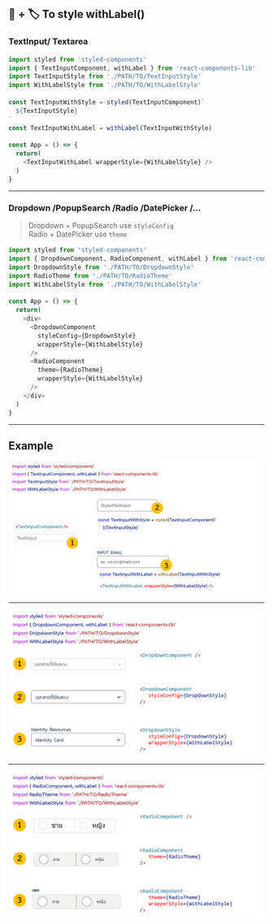 ## :art: + :label: To style withLabel()

### TextInput/ Textarea

```js
import styled from 'styled-components'
import { TextInputComponent, withLabel } from 'react-components-lib'
import TextInputStyle from './PATH/TO/TextInputStyle'
import WithLabelStyle from './PATH/TO/WithLabelStyle'

const TextInputWithStyle = styled(TextInputComponent)`
  ${TextInputStyle}
`
const TextInputWithLabel = withLabel(TextInputWithStyle)

const App = () => {
  return(
    <TextInputWithLabel wrapperStyle={WithLabelStyle} />
  )
}

```

<hr>

### Dropdown /PopupSearch /Radio /DatePicker /...

> Dropdown + PopupSearch use `styleConfig`<br>
> Radio + DatePicker use `theme`

```js
import styled from 'styled-components'
import { DropdownComponent, RadioComponent, withLabel } from 'react-components-lib'
import DropdownStyle from './PATH/TO/DropdownStyle'
import RadioTheme from './PATH/TO/RadioTheme'
import WithLabelStyle from './PATH/TO/WithLabelStyle'

const App = () => {
  return(
    <div>
      <DropdownComponent 
        styleConfig={DropdownStyle}
        wrapperStyle={WithLabelStyle}
      />
      <RadioComponent
        theme={RadioTheme}
        wrapperStyle={WithLabelStyle} 
      />
    </div>
  )
}
```

<hr>

## Example

![Text](https://github.com/WatsamonP/react-components-lib/blob/master/stories/assets/images/config_Styled.png?raw=true)

<hr>

![Dropdown](https://github.com/WatsamonP/react-components-lib/blob/master/stories/assets/images/config_styleConfig.png?raw=true)

<hr>

![Radio](https://github.com/WatsamonP/react-components-lib/blob/master/stories/assets/images/config_theme.png?raw=true)